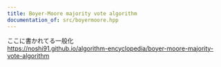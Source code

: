 ```yaml
---
title: Boyer-Moore majority vote algorithm
documentation_of: src/boyermoore.hpp
---
```


ここに書かれてる一般化  
https://noshi91.github.io/algorithm-encyclopedia/boyer-moore-majority-vote-algorithm